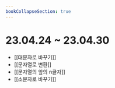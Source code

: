 ```yaml
---
bookCollapseSection: true
---
```


# 23.04.24 ~ 23.04.30

- [[대문자로 바꾸기]]
- [[문자열로 변환]]
- [[문자열의 앞의 n글자]]
- [[소문자로 바꾸기]]